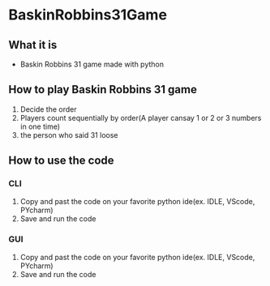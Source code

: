 # BaskinRobbins31Game

## What it is
- Baskin Robbins 31 game made with python

## How to play Baskin Robbins 31 game
1. Decide the order
2. Players count sequentially by order(A player cansay 1 or 2 or 3 numbers in one time)
3. the person who said 31 loose

## How to use the code
### CLI
1. Copy and past the code on your favorite python ide(ex. IDLE, VScode, PYcharm)
2. Save and run the code

### GUI
1. Copy and past the code on your favorite python ide(ex. IDLE, VScode, PYcharm)
2. Save and run the code
